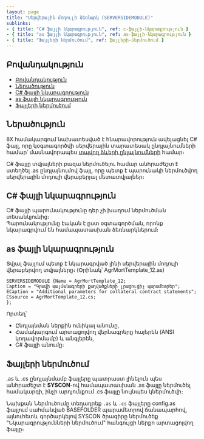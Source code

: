 ```yaml
---
layout: page
title: "Սերվերային մոդուլի ձեռնարկ (SERVERSIDEMODULE)"
sublinks:
- { title: "C# ֆայլի նկարագրություն", ref: c-ֆայլի-նկարագրություն }
- { title: "as ֆայլի նկարագրություն", ref: as-ֆայլի-նկարագրություն }
- { title: "Ֆայլերի ներմուծում", ref: ֆայլերի-ներմուծում }
---
```


## Բովանդակություն

- [Բովանդակություն](#բովանդակություն)
- [Ներածություն](#ներածություն)
- [C# ֆայլի նկարագրություն](#c-ֆայլի-նկարագրություն)
- [as ֆայլի նկարագրություն](#as-ֆայլի-նկարագրություն)
- [Ֆայլերի ներմուծում](#ֆայլերի-ներմուծում)

## Ներածություն

8X համակարգում նախատեսված է հնարավորություն ավելացնել C# ֆայլ, որը կօգտագործվի սերվերային տարատեսակ ընդլայնումների համար՝ մասնավորապես [տպվող ձևերի ընլայնումների](template_substitution_guide.md) համար։

C# ֆայլը տվյալների բազա ներմուծելու համար անհրաժեշտ է ստեղծել .as ընդլայնումով ֆայլ, որը պետք է պարունակի ներմուծվող սերվերային մոդուլի վերաբերյալ մետատվյալներ։

## C# ֆայլի նկարագրություն

C# ֆայլի պարունակությունը դեր չի խաղում ներմուծման տեսանկյունից։  
Պարունակությունը էական է ըստ օգտագործման, որոնք նկարագրվում են համապատասխան ձեռնարկներում։

## as ֆայլի նկարագրություն

Տվյալ ֆայլում պետք է նկարագրված լինի սերվերային մոդուլի վերաբերվող տվյալները։ (Օրինակ՝ AgrMortTemplate_12.as) 

```as4x
SERVERSIDEMODULE {Name = AgrMortTemplate_12;
Caption = "Գրավի պայմանագրերի քաղվածքների լրացուցիչ պարամետրեր";
ECaption = "Additional parameters for collateral contract statements";
CSsource = AgrMortTemplate_12.cs;
};
```

Որտեղ՝
* Ընդլայնման ներքին ունիկալ անունը,
* Համակարգում արտացոլվող վերնագրերը հայերեն (ANSI կոդավորմամբ) և անգլերեն,
* C# ֆայլի անումը։

## Ֆայլերի ներմուծում 

.as և .cs ընդլայնմամբ ֆայլերը պատրաստ լինելուն պես անհրաժեշտ է **SYSCON**-ով համապատասխան .as ֆայլը ներմուծել համակարգի, ինչի արդյունքում .cs ֆայլը նույնպես կներմուծվի։ 

Նախքան Ներմուծումը տեղադրեք `.as` և `.cs` ֆայլերը config.as ֆայլում սահմանված BASEFOLDER պարամետրով ճանապարհով, այնուհետև գործարկելով SYSCON ծրագիրը ներմուծեք "Նկարագրությունների ներմուծում" հանգույցի ներքո արտացոլվող ֆայլը։
